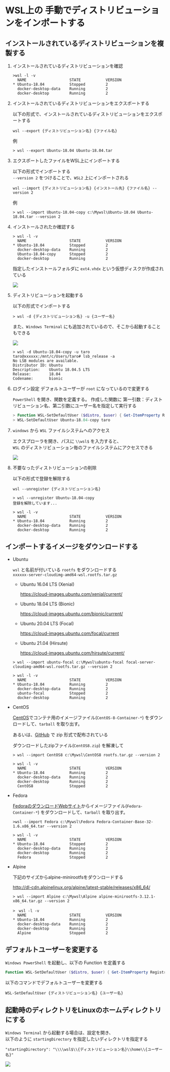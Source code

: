 # WSL上の 手動でディストリビューションをインポートする

## インストールされているディストリビューションを複製する

1. インストールされているディストリビューションを確認

    ```console
    >wsl -l -v
      NAME                   STATE           VERSION
    * Ubuntu-18.04           Stopped         2
      docker-desktop-data    Running         2
      docker-desktop         Running         2
    ```

2. インストールされているディストリビューションをエクスポートする

    以下の形式で、インストールされているディストリビューションをエクスポートする
    ```
    wsl --export {ディストリビューション名} {ファイル名}
    ```

    例
    ```console
    > wsl --export Ubuntu-18.04 Ubuntu-18.04.tar
    ```

3. エクスポートしたファイルをWSL上にインポートする

    以下の形式でインポートする   
    `--version 2` をつけることで、`WSL2` 上にインポートされる
    ```
    wsl --import {ディストリビューション名} {インストール先} {ファイル名} --version 2
    ```

    例
    ```
    > wsl --import Ubuntu-18.04-copy c:\Mywsl\Ubuntu-18.04 Ubuntu-18.04.tar --version 2
    ```

4. インストールされたか確認する

    ```console
    > wsl -l -v
      NAME                   STATE           VERSION
    * Ubuntu-18.04           Stopped         2
      docker-desktop-data    Running         2
      Ubuntu-18.04-copy      Stopped         2
      docker-desktop         Running         2
    ```

    指定したインストールフォルダに `ext4.vhdx` という仮想ディスクが作成されている

    ![](images/capture1.png)

5. ディストリビューションを起動する

    以下の形式でインポートする   
    ```
    > wsl -d {ディストリビューション名} -u {ユーザー名}
    ```

    また、`Windows Terminal` にも追加されているので、そこから起動することもできる

    ![](images/capture2.png)

    ```
    > wsl -d Ubuntu-18.04-copy -u taro
    taro@xxxxxx:/mnt/c/Users/taro# lsb_release -a
    No LSB modules are available.
    Distributor ID: Ubuntu
    Description:    Ubuntu 18.04.5 LTS
    Release:        18.04
    Codename:       bionic
    ```

6. ログイン設定
   デフォルトユーザーが `root` になっているので変更する

   `PowerShell` を開き、関数を定義する。
   作成した関数に 第一引数：ディストリビューション名、第二引数にユーザー名を指定して実行する

   ```PowerShell
   > Function WSL-SetDefaultUser ($distro, $user) { Get-ItemProperty Registry::HKEY_CURRENT_USER\Software\Microsoft\Windows\CurrentVersion\Lxss\*\ DistributionName | Where-Object -Property DistributionName -eq $distro | Set-ItemProperty -Name DefaultUid -Value ((wsl -d $distro -u $user -e id -u) | Out-String); };
   > WSL-SetDefaultUser Ubuntu-18.04-copy taro
   ```

7. `windows` から `WSL` ファイルシステムへのアクセス

    エクスプローラを開き、パスに `\\wsl$` を入力すると、    
    `WSL` のディストリビューション毎のファイルシステムにアクセスできる

    ![](images/capture3.png)

8. 不要なったディストリビューションの削除

    以下の形式で登録を解除する
    ```
    wsl --unregister {ディストリビューション名}
    ```

    ```
    > wsl --unregister Ubuntu-18.04-copy
    登録を解除しています...

    > wsl -l -v
      NAME                   STATE           VERSION
    * Ubuntu-18.04           Running         2
      docker-desktop-data    Running         2
      docker-desktop         Running         2
    ```

## インポートするイメージをダウンロードする

* Ubuntu

    `wsl` と名前が付いている `rootfs` をダウンロードする   
    `xxxxxx-server-cloudimg-amd64-wsl.rootfs.tar.gz`
    
    + Ubuntu 16.04 LTS (Xenial)
    
        https://cloud-images.ubuntu.com/xenial/current/

    + Ubuntu 18.04 LTS (Bionic)

        https://cloud-images.ubuntu.com/bionic/current/

    + Ubuntu 20.04 LTS (Focal)

        https://cloud-images.ubuntu.com/focal/current

    + Ubuntu 21.04 (Hirsute)

        https://cloud-images.ubuntu.com/hirsute/current/

    ```
    > wsl --import ubuntu-focal c:\Mywsl\ubuntu-focal focal-server-cloudimg-amd64-wsl.rootfs.tar.gz --version 2

    > wsl -l -v
      NAME                   STATE           VERSION
    * Ubuntu-18.04           Running         2
      docker-desktop-data    Running         2
      ubuntu-focal           Stopped         2
      docker-desktop         Running         2
    ```

* CentOS

    [CentOS](https://cloud.centos.org/centos/8/x86_64/images/)でコンテナ用のイメージファイル(`CentOS-8-Container-*`) をダウンロードして、`tarball` を取り出す。

    あるいは、[GitHub](https://github.com/wsldl-pg/CentWSL) で zip 形式で配布されている

    ダウンロードしたzipファイル(`CentOS8.zip`) を解凍して
    ```
    > wsl --import CentOS8 c:\Mywsl\CentOS8 rootfs.tar.gz --version 2

    > wsl -l -v
      NAME                   STATE           VERSION
    * Ubuntu-18.04           Running         2
      docker-desktop-data    Running         2
      docker-desktop         Running         2
      CentOS8                Stopped         2
    ```

* Fedora

    [FedoraのダウンロードWebサイト](https://nrt.edge.kernel.org/fedora-buffet/fedora/linux/releases/33/Container/x86_64/images/)からイメージファイル(`Fedora-Container-*`) をダウンロードして、`tarball` を取り出す。

    ```
    >wsl --import Fedora c:\Mywsl\Fedora Fedora-Container-Base-32-1.6.x86_64.tar --version 2
    ```

    ```
    > wsl -l -v
      NAME                   STATE           VERSION
    * Ubuntu-18.04           Stopped         2
      docker-desktop-data    Running         2
      docker-desktop         Running         2
      Fedora                 Stopped         2
    ```

* Alpine

    下記のサイズからalpine-minirootfsをダウンロードする

    http://dl-cdn.alpinelinux.org/alpine/latest-stable/releases/x86_64/

    ```
    > wsl --import Alpine c:\Mywsl\Alpine alpine-minirootfs-3.12.1-x86_64.tar.gz --version 2

    >　wsl -l -v
      NAME                   STATE           VERSION
    * Ubuntu-18.04           Running         2
      docker-desktop-data    Running         2
      docker-desktop         Running         2
      Alpine                 Stopped         2
    ```

## デフォルトユーザーを変更する

  `Windows PowerShell` を起動し、以下の Function を定義する
  ```PowerShell
  Function WSL-SetDefaultUser ($distro, $user) { Get-ItemProperty Registry::HKEY_CURRENT_USER\Software\Microsoft\Windows\CurrentVersion\Lxss\*\ DistributionName | Where-Object -Property DistributionName -eq $distro | Set-ItemProperty -Name DefaultUid -Value ((wsl -d $distro -u $user -e id -u) | Out-String); };
  ```

  以下のコマンドでデフォルトユーザーを変更する
  ```
  WSL-SetDefaultUser {ディストリビューション名} {ユーザー名}
  ```

## 起動時のディレクトリをLinuxのホームディレクトリにする

  `Windows Terminal` から起動する場合は、設定を開き、   
  以下のように `startingDirectory` を指定したいディレクトリを指定する
  ```
  "startingDirectory": "\\\\wsl$\\{ディストリビューション名}\\home\\{ユーザー名}"
  ```

  ![](images/capture5.png)
